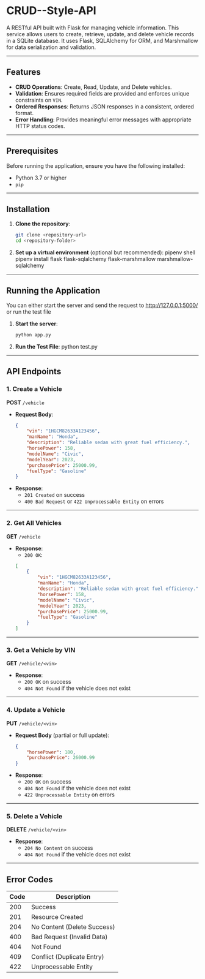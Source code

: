 # CRUD--Style-API

A RESTful API built with Flask for managing vehicle information. This service allows users to create, retrieve, update, and delete vehicle records in a SQLite database. It uses Flask, SQLAlchemy for ORM, and Marshmallow for data serialization and validation.

---

## Features
- **CRUD Operations**: Create, Read, Update, and Delete vehicles.
- **Validation**: Ensures required fields are provided and enforces unique constraints on `VIN`.
- **Ordered Responses**: Returns JSON responses in a consistent, ordered format.
- **Error Handling**: Provides meaningful error messages with appropriate HTTP status codes.

---

## Prerequisites
Before running the application, ensure you have the following installed:
- Python 3.7 or higher
- `pip` 

---

## Installation
1. **Clone the repository**:
   ```bash
   git clone <repository-url>
   cd <repository-folder>
   ```

2. **Set up a virtual environment** (optional but recommended):
  pipenv shell
  pipenv install flask flask-sqlalchemy flask-marshmallow marshmallow-sqlalchemy

---

## Running the Application
You can either start the server and send the request to http://127.0.0.1:5000/ or run the test file
1. **Start the server**:
   ```bash
   python app.py
   ```

2. **Run the Test File**:
   python test.py

---

## API Endpoints

### 1. Create a Vehicle
**POST** `/vehicle`

- **Request Body**:
   ```json
   {
       "vin": "1HGCM82633A123456",
       "manName": "Honda",
       "description": "Reliable sedan with great fuel efficiency.",
       "horsePower": 158,
       "modelName": "Civic",
       "modelYear": 2023,
       "purchasePrice": 25000.99,
       "fuelType": "Gasoline"
   }
   ```
- **Response**:
   - `201 Created` on success
   - `400 Bad Request` or `422 Unprocessable Entity` on errors

---

### 2. Get All Vehicles
**GET** `/vehicle`

- **Response**:
   - `200 OK`:
   ```json
   [
       {
           "vin": "1HGCM82633A123456",
           "manName": "Honda",
           "description": "Reliable sedan with great fuel efficiency.",
           "horsePower": 158,
           "modelName": "Civic",
           "modelYear": 2023,
           "purchasePrice": 25000.99,
           "fuelType": "Gasoline"
       }
   ]
   ```

---

### 3. Get a Vehicle by VIN
**GET** `/vehicle/<vin>`

- **Response**:
   - `200 OK` on success
   - `404 Not Found` if the vehicle does not exist

---

### 4. Update a Vehicle
**PUT** `/vehicle/<vin>`

- **Request Body** (partial or full update):
   ```json
   {
       "horsePower": 180,
       "purchasePrice": 26000.99
   }
   ```
- **Response**:
   - `200 OK` on success
   - `404 Not Found` if the vehicle does not exist
   - `422 Unprocessable Entity` on errors

---

### 5. Delete a Vehicle
**DELETE** `/vehicle/<vin>`

- **Response**:
   - `204 No Content` on success
   - `404 Not Found` if the vehicle does not exist

---

## Error Codes
| Code | Description                 |
|------|-----------------------------|
| 200  | Success                     |
| 201  | Resource Created            |
| 204  | No Content (Delete Success) |
| 400  | Bad Request (Invalid Data)  |
| 404  | Not Found                   |
| 409  | Conflict (Duplicate Entry)  |
| 422  | Unprocessable Entity        |

